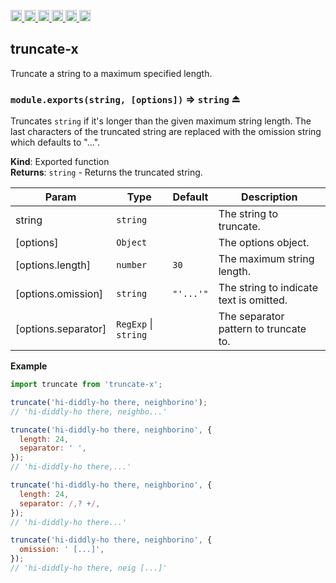 <a
  href="https://travis-ci.org/Xotic750/truncate-x"
  title="Travis status">
<img
  src="https://travis-ci.org/Xotic750/truncate-x.svg?branch=master"
  alt="Travis status" height="18">
</a>
<a
  href="https://david-dm.org/Xotic750/truncate-x"
  title="Dependency status">
<img src="https://david-dm.org/Xotic750/truncate-x/status.svg"
  alt="Dependency status" height="18"/>
</a>
<a
  href="https://david-dm.org/Xotic750/truncate-x?type=dev"
  title="devDependency status">
<img src="https://david-dm.org/Xotic750/truncate-x/dev-status.svg"
  alt="devDependency status" height="18"/>
</a>
<a
  href="https://badge.fury.io/js/truncate-x"
  title="npm version">
<img src="https://badge.fury.io/js/truncate-x.svg"
  alt="npm version" height="18">
</a>
<a
  href="https://www.jsdelivr.com/package/npm/truncate-x"
  title="jsDelivr hits">
<img src="https://data.jsdelivr.com/v1/package/npm/truncate-x/badge?style=rounded"
  alt="jsDelivr hits" height="18">
</a>
<a
  href="https://bettercodehub.com/results/Xotic750/truncate-x"
  title="bettercodehub score">
<img src="https://bettercodehub.com/edge/badge/Xotic750/truncate-x?branch=master"
  alt="bettercodehub score" height="18">
</a>

<a name="module_truncate-x"></a>

## truncate-x

Truncate a string to a maximum specified length.

<a name="exp_module_truncate-x--module.exports"></a>

### `module.exports(string, [options])` ⇒ <code>string</code> ⏏

Truncates `string` if it's longer than the given maximum string length.
The last characters of the truncated string are replaced with the omission
string which defaults to "...".

**Kind**: Exported function  
**Returns**: <code>string</code> - Returns the truncated string.

| Param               | Type                                       | Default                                  | Description                             |
| ------------------- | ------------------------------------------ | ---------------------------------------- | --------------------------------------- |
| string              | <code>string</code>                        |                                          | The string to truncate.                 |
| [options]           | <code>Object</code>                        |                                          | The options object.                     |
| [options.length]    | <code>number</code>                        | <code>30</code>                          | The maximum string length.              |
| [options.omission]  | <code>string</code>                        | <code>&quot;&#x27;...&#x27;&quot;</code> | The string to indicate text is omitted. |
| [options.separator] | <code>RegExp</code> \| <code>string</code> |                                          | The separator pattern to truncate to.   |

**Example**

```js
import truncate from 'truncate-x';

truncate('hi-diddly-ho there, neighborino');
// 'hi-diddly-ho there, neighbo...'

truncate('hi-diddly-ho there, neighborino', {
  length: 24,
  separator: ' ',
});
// 'hi-diddly-ho there,...'

truncate('hi-diddly-ho there, neighborino', {
  length: 24,
  separator: /,? +/,
});
// 'hi-diddly-ho there...'

truncate('hi-diddly-ho there, neighborino', {
  omission: ' [...]',
});
// 'hi-diddly-ho there, neig [...]'
```
